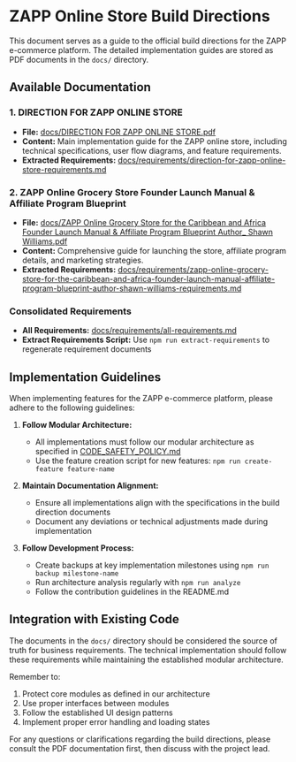 # ZAPP Online Store Build Directions

This document serves as a guide to the official build directions for the ZAPP e-commerce platform. The detailed implementation guides are stored as PDF documents in the `docs/` directory.

## Available Documentation

### 1. DIRECTION FOR ZAPP ONLINE STORE
- **File:** [docs/DIRECTION FOR ZAPP ONLINE STORE.pdf](docs/DIRECTION%20FOR%20ZAPP%20ONLINE%20STORE.pdf)
- **Content:** Main implementation guide for the ZAPP online store, including technical specifications, user flow diagrams, and feature requirements.
- **Extracted Requirements:** [docs/requirements/direction-for-zapp-online-store-requirements.md](docs/requirements/direction-for-zapp-online-store-requirements.md)

### 2. ZAPP Online Grocery Store Founder Launch Manual & Affiliate Program Blueprint
- **File:** [docs/ZAPP Online Grocery Store for the Caribbean and Africa Founder Launch Manual & Affiliate Program Blueprint Author_ Shawn Williams.pdf](docs/ZAPP%20Online%20Grocery%20Store%20for%20the%20Caribbean%20and%20Africa%20Founder%20Launch%20Manual%20%26%20Affiliate%20Program%20Blueprint%20Author_%20Shawn%20Williams.pdf)
- **Content:** Comprehensive guide for launching the store, affiliate program details, and marketing strategies.
- **Extracted Requirements:** [docs/requirements/zapp-online-grocery-store-for-the-caribbean-and-africa-founder-launch-manual-affiliate-program-blueprint-author-shawn-williams-requirements.md](docs/requirements/zapp-online-grocery-store-for-the-caribbean-and-africa-founder-launch-manual-affiliate-program-blueprint-author-shawn-williams-requirements.md)

### Consolidated Requirements
- **All Requirements:** [docs/requirements/all-requirements.md](docs/requirements/all-requirements.md)
- **Extract Requirements Script:** Use `npm run extract-requirements` to regenerate requirement documents

## Implementation Guidelines

When implementing features for the ZAPP e-commerce platform, please adhere to the following guidelines:

1. **Follow Modular Architecture:**
   - All implementations must follow our modular architecture as specified in [CODE_SAFETY_POLICY.md](CODE_SAFETY_POLICY.md)
   - Use the feature creation script for new features: `npm run create-feature feature-name`

2. **Maintain Documentation Alignment:**
   - Ensure all implementations align with the specifications in the build direction documents
   - Document any deviations or technical adjustments made during implementation

3. **Follow Development Process:**
   - Create backups at key implementation milestones using `npm run backup milestone-name`
   - Run architecture analysis regularly with `npm run analyze` 
   - Follow the contribution guidelines in the README.md

## Integration with Existing Code

The documents in the `docs/` directory should be considered the source of truth for business requirements. The technical implementation should follow these requirements while maintaining the established modular architecture.

Remember to:

1. Protect core modules as defined in our architecture
2. Use proper interfaces between modules
3. Follow the established UI design patterns
4. Implement proper error handling and loading states

For any questions or clarifications regarding the build directions, please consult the PDF documentation first, then discuss with the project lead. 